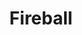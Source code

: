 ---
title: "Fireball"
permalink: /spells/fireball/
tags:
  - Spell
available_for:
  - Sorcerer
  - Wizard
level: "3rd Level"
school: "Evocation"
range: "150 ft"
area: "20 ft"
shape: "Sphere"
comp:
  - V
  - S
  - M
material: "a tiny ball of bat guano and sulfur."
attack: "DEX Save"
effect: "Fire"
description: |
  A bright streak flashes from your pointing finger to a point you choose within range and then blossoms with a low roar into an explosion of flame. Each creature in a 20-foot-radius sphere centered on that point must make a dexterity saving throw. A target takes 8d6 fire damage on a failed save, or half as much damage on a successful one.

  The fire spreads around corners. It ignites flammable objects in the area that aren't being worn or carried.

  **At higher levels.** When you cast this spell using a spell slot of 4th level or higher, the damage increases by 1d6 for each slot level above 3rd.
excerpt: "A bright streak flashes from your pointing finger to a point you choose within range and then blossoms with a low roar into an explosion of flame."
source: "Basic Rules"
---